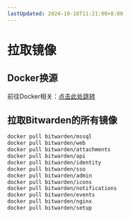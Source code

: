 ```yaml
---
lastUpdated: 2024-10-18T11:21:00+8:00
---
```


# 拉取镜像

## Docker换源

前往Docker相关：[点击此处跳转](/Docker/Docker换源)

## 拉取Bitwarden的所有镜像

```bash
docker pull bitwarden/mssql
docker pull bitwarden/web
docker pull bitwarden/attachments
docker pull bitwarden/api
docker pull bitwarden/identity
docker pull bitwarden/sso
docker pull bitwarden/admin
docker pull bitwarden/icons
docker pull bitwarden/notifications
docker pull bitwarden/events
docker pull bitwarden/nginx
docker pull bitwarden/setup
```